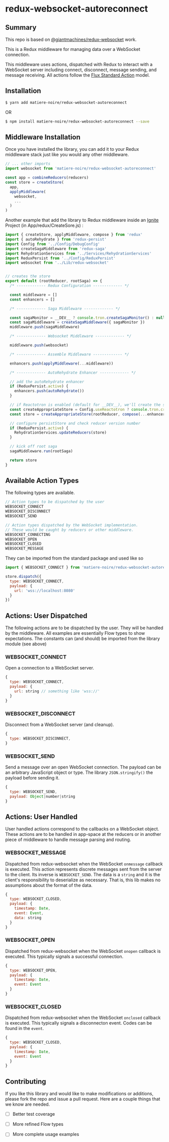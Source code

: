 # redux-websocket-autoreconnect

## Summary

This repo is based on [@giantmachines/redux-websocket](https://github.com/giantmachines/redux-websocket) work.

This is a Redux middleware for managing data over a WebSocket connection.

This middleware uses actions, dispatched with Redux to interact with a WebSocket server including connect, disconnect, message sending, and message receiving. All actions follow the [Flux Standard Action](https://github.com/acdlite/flux-standard-action) model. 

## Installation

```bash
$ yarn add matiere-noire/redux-websocket-autoreconnect
```
OR

```bash
$ npm install matiere-noire/redux-websocket-autoreconnect --save
```

## Middleware Installation

Once you have installed the library, you can add it to your Redux middleware stack just like you would any other middleware.

```javascript
// ... other imports
import websocket from 'matiere-noire/redux-websocket-autoreconnect'

const app = combineReducers(reducers)
const store = createStore(
  app,
  applyMiddleware(
    websocket,
    ...
  )
)
```

Another example that add the library to Redux middleware inside an [Ignite](https://github.com/infinitered/ignite) Project (in App/redux/CreateSore.js) :


```javascript
import { createStore, applyMiddleware, compose } from 'redux'
import { autoRehydrate } from 'redux-persist'
import Config from '../Config/DebugConfig'
import createSagaMiddleware from 'redux-saga'
import RehydrationServices from '../Services/RehydrationServices'
import ReduxPersist from '../Config/ReduxPersist'
import websocket from '../Lib/redux-websocket'


// creates the store
export default (rootReducer, rootSaga) => {
  /* ------------- Redux Configuration ------------- */

  const middleware = []
  const enhancers = []

  /* ------------- Saga Middleware ------------- */

  const sagaMonitor = __DEV__ ? console.tron.createSagaMonitor() : null
  const sagaMiddleware = createSagaMiddleware({ sagaMonitor })
  middleware.push(sagaMiddleware)

  /* ------------- Websocket Middleware ------------- */

  middleware.push(websocket)

  /* ------------- Assemble Middleware ------------- */

  enhancers.push(applyMiddleware(...middleware))

  /* ------------- AutoRehydrate Enhancer ------------- */

  // add the autoRehydrate enhancer
  if (ReduxPersist.active) {
    enhancers.push(autoRehydrate())
  }

  // if Reactotron is enabled (default for __DEV__), we'll create the store through Reactotron
  const createAppropriateStore = Config.useReactotron ? console.tron.createStore : createStore
  const store = createAppropriateStore(rootReducer, compose(...enhancers))

  // configure persistStore and check reducer version number
  if (ReduxPersist.active) {
    RehydrationServices.updateReducers(store)
  }

  // kick off root saga
  sagaMiddleware.run(rootSaga)

  return store
}
```

## Available Action Types

The following types are available.

```javascript
// Action types to be dispatched by the user
WEBSOCKET_CONNECT
WEBSOCKET_DISCONNECT
WEBSOCKET_SEND

// Action types dispatched by the WebSocket implementation.
// These would be caught by reducers or other middleware.
WEBSOCKET_CONNECTING
WEBSOCKET_OPEN
WEBSOCKET_CLOSED
WEBSOCKET_MESSAGE
```

They can be imported from the standard package and used like so

```javascript
import { WEBSOCKET_CONNECT } from 'matiere-noire/redux-websocket-autoreconnect'

store.dispatch({
  type: WEBSOCKET_CONNECT,
  payload: {
    url: 'wss://localhost:8080'
  }
})
```

## Actions: User Dispatched

The following actions are to be dispatched by the user. They will be handled by the middleware. All examples are essentially Flow types to show expectations. The constants can (and should) be imported from the library module (see above)

### WEBSOCKET_CONNECT

Open a connection to a WebSocket server.

```javascript
{
  type: WEBSOCKET_CONNECT,
  payload: {
    url: string // something like 'wss://'
  }
}
```

### WEBSOCKET_DISCONNECT

Disconnect from a WebSocket server (and cleanup).

```javascript
{
  type: WEBSOCKET_DISCONNECT,
}
```

### WEBSOCKET_SEND

Send a message over an open WebSocket connection. The payload can be an arbitrary JavaScript object or type. The library `JSON.stringify()` the payload before sending it.

```javascript
{
  type: WEBSOCKET_SEND,
  payload: Object|number|string
}
```

## Actions: User Handled

User handled actions correspond to the callbacks on a WebSocket object. These actions are to be handled in app-space at the reducers or in another piece of middleware to handle message parsing and routing.

### WEBSOCKET_MESSAGE

Dispatched from redux-websocket when the WebSocket `onmessage` callback is executed. This action represents discrete messages sent from the server to the client. Its inverse is `WEBSOCKET_SEND`. The data is a `string` and it is the client's responsibility to deserialize as necessary. That is, this lib makes no assumptions about the format of the data.

```javascript
{
  type: WEBSOCKET_CLOSED,
  payload: {
    timestamp: Date,
    event: Event,
    data: string
  }
}
```

### WEBSOCKET_OPEN

Dispatched from redux-websocket when the WebSocket `onopen` callback is executed. This typically signals a successful connection.

```javascript
{
  type: WEBSOCKET_OPEN,
  payload: {
    timestamp: Date,
    event: Event
  }
}
```

### WEBSOCKET_CLOSED

Dispatched from redux-websocket when the WebSocket `onclosed` callback is executed. This typically signals a disconnecton event. Codes can be found in the `event`.

```javascript
{
  type: WEBSOCKET_CLOSED,
  payload: {
    timestamp: Date,
    event: Event
  }
}
```

## Contributing

If you like this library and would like to make modifications or additions, please fork the repo and issue a pull request. Here are a couple things that we know are needed.

- [ ] Better test coverage
- [ ] More refined Flow types
- [ ] More complete usage examples

